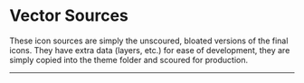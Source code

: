 Vector Sources
==============

These icon sources are simply the unscoured, bloated versions of the final icons. They have extra data (layers, etc.) for ease of development, they are simply copied into the theme folder and scoured for production.

-----------